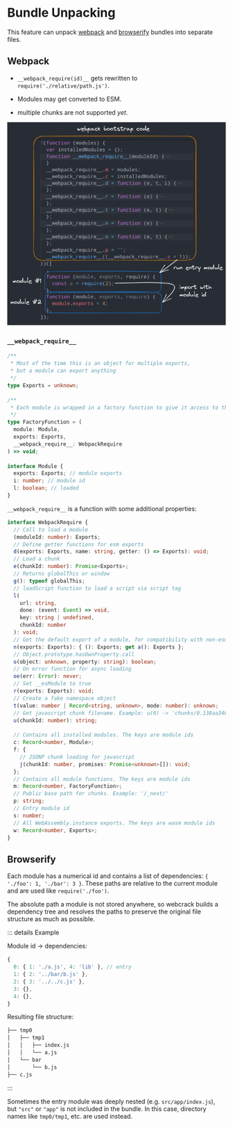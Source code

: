 # Bundle Unpacking

This feature can unpack [webpack](https://webpack.js.org/) and [browserify](https://browserify.org/) bundles into separate files.

## Webpack

- `__webpack_require(id)__` gets rewritten to `require('./relative/path.js')`.

- Modules may get converted to ESM.

- multiple chunks are not supported _yet_.

![Webpack structure](../assets/webpack-structure.png)

<!-- ::: details  -->

<!-- ### `__webpack_require__` properties and functions -->

### `__webpack_require__`

```ts
/**
 * Most of the time this is an object for multiple exports,
 * but a module can export anything
 */
type Exports = unknown;

/**
 * Each module is wrapped in a factory function to give it access to these arguments like they were global variables
 */
type FactoryFunction = (
  module: Module,
  exports: Exports,
  __webpack_require__: WebpackRequire
) => void;

interface Module {
  exports: Exports; // module exports
  i: number; // module id
  l: boolean; // loaded
}
```

`__webpack_require__` is a function with some additional properties:

```ts
interface WebpackRequire {
  // Call to load a module
  (moduleId: number): Exports;
  // Define getter functions for esm exports
  d(exports: Exports, name: string, getter: () => Exports): void;
  // Load a chunk
  e(chunkId: number): Promise<Exports>;
  // Returns globalThis or window
  g(): typeof globalThis;
  // loadScript function to load a script via script tag
  l(
    url: string,
    done: (event: Event) => void,
    key: string | undefined,
    chunkId: number
  ): void;
  // Get the default export of a module, for compatibility with non-esm
  n(exports: Exports): { (): Exports; get a(): Exports };
  // Object.prototype.hasOwnProperty.call
  o(object: unknown, property: string): boolean;
  // On error function for async loading
  oe(err: Error): never;
  // Set __esModule to true
  r(exports: Exports): void;
  // Create a fake namespace object
  t(value: number | Record<string, unknown>, mode: number): unknown;
  // Get javascript chunk filename. Example: u(0) -> 'chunks/0.138aa346.js'
  u(chunkId: number): string;

  // Contains all installed modules. The keys are module ids
  c: Record<number, Module>;
  f: {
    // JSONP chunk loading for javascript
    j(chunkId: number, promises: Promise<unknown>[]): void;
  };
  // Contains all module functions. The keys are module ids
  m: Record<number, FactoryFunction>;
  // Public base path for chunks. Example: '/_next/'
  p: string;
  // Entry module id
  s: number;
  // All WebAssembly.instance exports. The keys are wasm module ids
  w: Record<number, Exports>;
}
```

<!-- ::: -->

## Browserify

Each module has a numerical id and contains a list of dependencies: `{ './foo': 1, './bar': 3 }`.
These paths are relative to the current module and are used like `require('./foo')`.

The absolute path a module is not stored anywhere, so webcrack builds a dependency tree
and resolves the paths to preserve the original file structure as much as possible.

::: details Example

Module id -> dependencies:

```js
{
  0: { 1: './a.js', 4: 'lib' }, // entry
  1: { 2: '../bar/b.js' },
  2: { 3: '../../c.js' },
  3: {},
  4: {},
}
```

Resulting file structure:

```txt
├── tmp0
│   ├── tmp1
│   │   ├── index.js
│   │   └── a.js
│   └── bar
│       └── b.js
├── c.js
```

:::

Sometimes the entry module was deeply nested (e.g. `src/app/index.js`), but `"src"` or `"app"` is not included in the bundle.
In this case, directory names like `tmp0/tmp1`, etc. are used instead.
